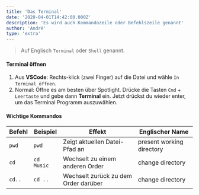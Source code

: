 ```yaml
---
title: 'Das Terminal'
date: '2020-04-01T14:42:00.000Z'
description: 'Es wird auch Kommandozeile oder Befehlszeile genannt'
author: 'André'
type: 'extra'
---
```


> Auf Englisch `Terminal` oder `Shell` genannt.

#### Terminal öffnen

1. Aus **VSCode**: Rechts-klick (zwei Finger) auf die Datei und wähle `In Terminal öffnen`.
2. Normal: Öffne es am besten über Spotlight. Drücke die Tasten `Cmd` + `Leertaste` und gebe dann **Terminal** ein. Jetzt drückst du wieder enter, um das Terminal Programm auszuwählen.

#### Wichtige Kommandos

| Befehl | Beispiel   | Effekt                               | Englischer Name           |
| ------ | ---------- | ------------------------------------ | ------------------------- |
| `pwd`  | `pwd`      | Zeigt aktuellen Datei-Pfad an        | present working directory |
| `cd`   | `cd Music` | Wechselt zu einem anderen Order      | change directory          |
| `cd..` | `cd ..`    | Wechselt zurück zu dem Order darüber | change directory          |
